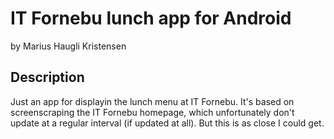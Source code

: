 IT Fornebu lunch app for Android
=================================
by Marius Haugli Kristensen

Description
---------------------------------
Just an app for displayin the lunch menu at IT Fornebu. It's based on screenscraping the IT Fornebu homepage, which unfortunately don't update at a regular interval (if updated at all). But this is as close I could get.


